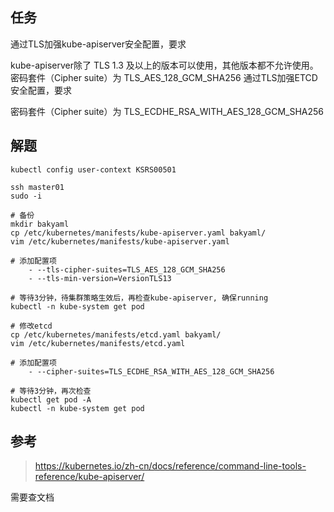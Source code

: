 ## 任务
通过TLS加强kube-apiserver安全配置，要求

kube-apiserver除了 TLS 1.3 及以上的版本可以使用，其他版本都不允许使用。
密码套件（Cipher suite）为 TLS_AES_128_GCM_SHA256
通过TLS加强ETCD安全配置，要求

密码套件（Cipher suite）为 TLS_ECDHE_RSA_WITH_AES_128_GCM_SHA256

## 解题
```shell
kubectl config user-context KSRS00501

ssh master01
sudo -i

# 备份
mkdir bakyaml
cp /etc/kubernetes/manifests/kube-apiserver.yaml bakyaml/
vim /etc/kubernetes/manifests/kube-apiserver.yaml

# 添加配置项
    - --tls-cipher-suites=TLS_AES_128_GCM_SHA256
    - --tls-min-version=VersionTLS13

# 等待3分钟，待集群策略生效后，再检查kube-apiserver, 确保running
kubectl -n kube-system get pod

# 修改etcd
cp /etc/kubernetes/manifests/etcd.yaml bakyaml/
vim /etc/kubernetes/manifests/etcd.yaml

# 添加配置项
    - --cipher-suites=TLS_ECDHE_RSA_WITH_AES_128_GCM_SHA256

# 等待3分钟，再次检查
kubectl get pod -A
kubectl -n kube-system get pod
```

## 参考
> https://kubernetes.io/zh-cn/docs/reference/command-line-tools-reference/kube-apiserver/

需要查文档